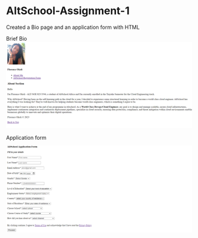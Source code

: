 # AltSchool-Assignment-1

Created a Bio page and an application form with HTML

Brief Bio
![Bio](https://github.com/WendyOkoli/AltSchool-Assignment-1/blob/main/image/Bio%20page.png)

Application form

![Bio](https://github.com/WendyOkoli/AltSchool-Assignment-1/blob/main/image/Application%20form.png)

